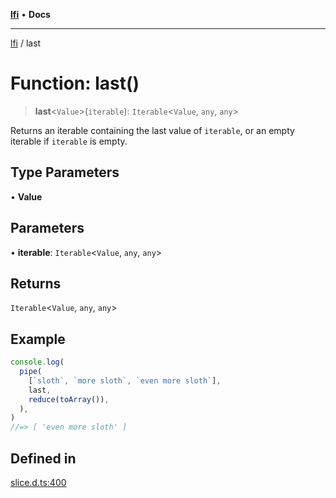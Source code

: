 [**lfi**](../readme.md) • **Docs**

***

[lfi](../globals.md) / last

# Function: last()

> **last**\<`Value`\>(`iterable`): `Iterable`\<`Value`, `any`, `any`\>

Returns an iterable containing the last value of `iterable`, or an empty
iterable if `iterable` is empty.

## Type Parameters

• **Value**

## Parameters

• **iterable**: `Iterable`\<`Value`, `any`, `any`\>

## Returns

`Iterable`\<`Value`, `any`, `any`\>

## Example

```js
console.log(
  pipe(
    [`sloth`, `more sloth`, `even more sloth`],
    last,
    reduce(toArray()),
  ),
)
//=> [ 'even more sloth' ]
```

## Defined in

[slice.d.ts:400](https://github.com/TomerAberbach/lfi/blob/fd6e1ff9d7b7d249090f89ead6d0a30e26aba2e4/src/operations/slice.d.ts#L400)
